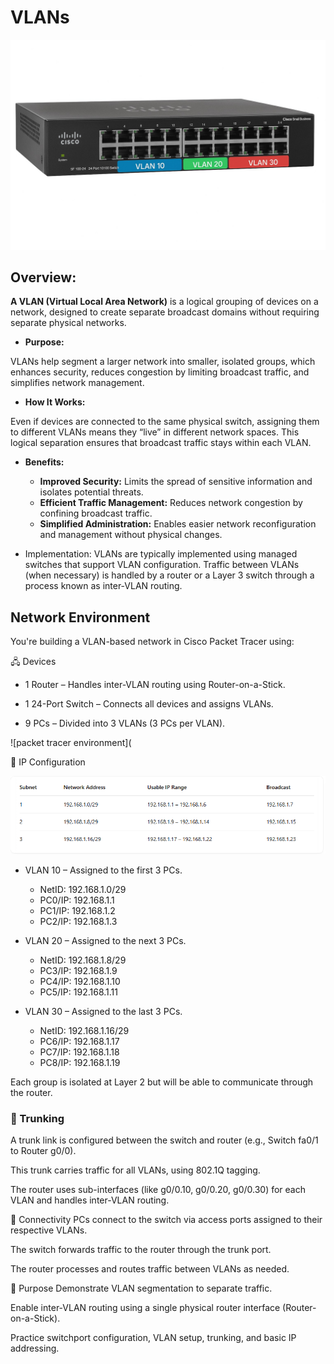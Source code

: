 # VLANs

![Cisco switch with three vlan](E046E633-A3B8-49C0-8852-C8503ADE62D0.png)

## Overview:

**A VLAN (Virtual Local Area Network)** is a logical grouping of devices on a network, designed to create separate broadcast domains without requiring separate physical networks.

- **Purpose:**

VLANs help segment a larger network into smaller, isolated groups, which enhances security, reduces congestion by limiting broadcast traffic, and simplifies network management.

- **How It Works:**

Even if devices are connected to the same physical switch, assigning them to different VLANs means they “live” in different network spaces. This logical separation ensures that broadcast traffic stays within each VLAN.

- **Benefits:**
   - **Improved Security:** Limits the spread of sensitive information and isolates potential threats.
   - **Efficient Traffic Management:** Reduces network congestion by confining broadcast traffic.
   - **Simplified Administration:** Enables easier network reconfiguration and management without physical changes.

- Implementation:
VLANs are typically implemented using managed switches that support VLAN configuration. Traffic between VLANs (when necessary) is handled by a router or a Layer 3 switch through a process known as inter-VLAN routing.

 ## Network Environment
You're building a VLAN-based network in Cisco Packet Tracer using:

🖧 Devices
- 1 Router – Handles inter-VLAN routing using Router-on-a-Stick.

- 1 24-Port Switch – Connects all devices and assigns VLANs.

- 9 PCs – Divided into 3 VLANs (3 PCs per VLAN).

![packet tracer environment](

🧩 IP Configuration

![subnetting table for three network](Capture3.PNG)

- VLAN 10 – Assigned to the first 3 PCs.
     - NetID: 192.168.1.0/29
     - PC0/IP: 192.168.1.1
     - PC1/IP: 192.168.1.2
     - PC2/IP: 192.168.1.3
      
- VLAN 20 – Assigned to the next 3 PCs.
  - NetID: 192.168.1.8/29
  - PC3/IP: 192.168.1.9
  - PC4/IP: 192.168.1.10
  - PC5/IP: 192.168.1.11

- VLAN 30 – Assigned to the last 3 PCs.
  - NetID: 192.168.1.16/29
  - PC6/IP: 192.168.1.17
  - PC7/IP: 192.168.1.18
  - PC8/IP: 192.168.1.19

Each group is isolated at Layer 2 but will be able to communicate through the router.



### 🔁 Trunking
A trunk link is configured between the switch and router (e.g., Switch fa0/1 to Router g0/0).

This trunk carries traffic for all VLANs, using 802.1Q tagging.

The router uses sub-interfaces (like g0/0.10, g0/0.20, g0/0.30) for each VLAN and handles inter-VLAN routing.

🔗 Connectivity
PCs connect to the switch via access ports assigned to their respective VLANs.

The switch forwards traffic to the router through the trunk port.

The router processes and routes traffic between VLANs as needed.

🎯 Purpose
Demonstrate VLAN segmentation to separate traffic.

Enable inter-VLAN routing using a single physical router interface (Router-on-a-Stick).

Practice switchport configuration, VLAN setup, trunking, and basic IP addressing.

